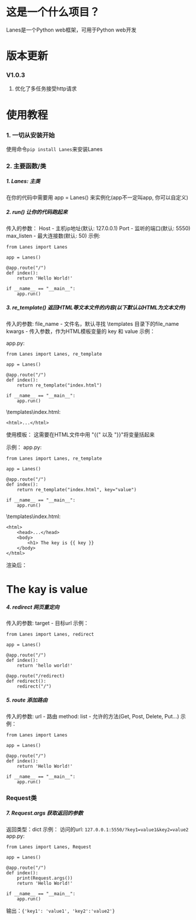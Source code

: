 # 这是一个什么项目？
Lanes是一个Python web框架，可用于Python web开发

# 版本更新
### V1.0.3
1. 优化了多任务接受http请求

# 使用教程
### 1. 一切从安装开始
使用命令`pip install Lanes`来安装Lanes
### 2. 主要函数/类

##### 1. Lanes: 主类
在你的代码中需要用 app = Lanes() 来实例化(app不一定叫app, 你可以自定义)

##### 2. run() 让你的代码跑起来
传入的参数： Host - 主机ip地址(默认: 127.0.0.1)
            Port - 监听的端口(默认: 5550)
            max_listen - 最大连接数(默认: 50)
示例: 

    from Lanes import Lanes

    app = Lanes()

    @app.route("/")
    def index():
        return 'Hello World!'

    if __name__ == "__main__":
        app.run()

##### 3. re_template() 返回HTML等文本文件的内容(以下默认以HTML为文本文件)
传入的参数: file_name - 文件名，默认寻找 \templates 目录下的file_name
           kwargs - 传入参数，作为HTML模板变量的 key 和 value
示例：

app.py:

    from Lanes import Lanes, re_template

    app = Lanes()

    @app.route("/")
    def index():
        return re_template("index.html")

    if __name__ == "__main__":
        app.run()
    
\templates\index.html:

    <html>...</html>

使用模板：
    这需要在HTML文件中用 "{{" 以及 "}}"将变量括起来

示例：
app.py:

    from Lanes import Lanes, re_template

    app = Lanes()

    @app.route("/")
    def index():
        return re_template("index.html", key="value")

    if __name__ == "__main__":
        app.run()
    
\templates\index.html:

    <html>
        <head>...</head>
        <body>
            <h1> The key is {{ key }}
        </body>
    </html>

渲染后：

<h1>The kay is value</h1>

##### 4. redirect 网页重定向
传入的参数: target - 目标url
示例：

    from Lanes import Lanes, redirect

    app = Lanes()
    
    @app.route("/")
    def index():
        return 'hello world!'

    @app.route("/redirect)
    def redirect():
        redirect("/")

##### 5. route 添加路由
传入的参数: url - 路由
           method: list - 允许的方法(Get, Post, Delete, Put...)
示例：

    from Lanes import Lanes

    app = Lanes()

    @app.route("/")
    def index():
        return 'Hello World!'

    if __name__ == "__main__":
        app.run()

### Request类
##### 7. Request.args 获取返回的参数
返回类型：dict
示例：
访问的url: `127.0.0.1:5550/?key1=value1&key2=value2`
app.py:

    from Lanes import Lanes, Request

    app = Lanes()

    @app.route("/")
    def index():
        print(Request.args())
        return 'Hello World!'

    if __name__ == "__main__":
        app.run()
输出：`{'key1': 'value1', 'key2':'value2'}`
